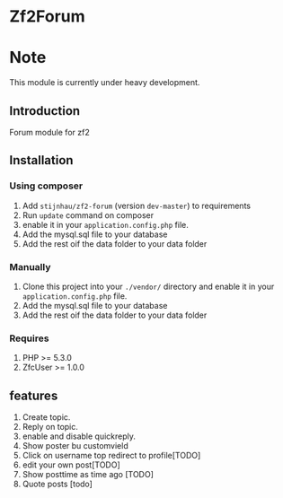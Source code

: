 Zf2Forum
========

# Note
This module is currently under heavy development.

## Introduction
Forum module for zf2


## Installation

### Using composer
1. Add `stijnhau/zf2-forum` (version `dev-master`) to requirements
2. Run `update` command on composer
3. enable it in your `application.config.php` file.
4. Add the mysql.sql file to your database
5. Add the rest oif the data folder to your data folder
   
### Manually
1. Clone this project into your `./vendor/` directory and enable it in your
   `application.config.php` file.
2. Add the mysql.sql file to your database
3. Add the rest oif the data folder to your data folder

### Requires

1. PHP >= 5.3.0
2. ZfcUser >= 1.0.0

## features
1. Create topic.
2. Reply on topic.
3. enable and disable quickreply.
4. Show poster bu customvield
5. Click on username top redirect to profile[TODO]
6. edit your own post[TODO]
7. Show posttime as time ago [TODO]
8. Quote posts [todo]
